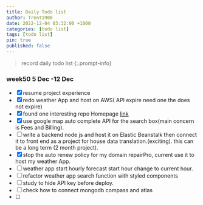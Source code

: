 ```yaml
---
title: Daily Todo list
author: Trent1900
date: 2022-12-04 03:32:00 +1000
categories: [todo list]
tags: [todo list]
pin: true
published: false
---
```


> record daily todo list <!-- prettier-ignore -->
{:.prompt-info}

### week50 5 Dec -12 Dec

- [x] resume project experience
- [x] redo weather App and host on AWS( API expire need one the does not expire)
- [x] found one interesting repo Homepage [link](https://github.com/benphelps/homepage)
- [x] use google map auto complete API for the search box(main concern is Fees and Billing).
- [ ] write a backend node js and host it on Elastic Beanstalk then connect it to front end as a project for house data translation.(exciting). this can be a long term (2 month project).
- [x] stop the auto renew policy for my domain repairPro, current use it to host my weather App.
- [ ] weather app start hourly forecast start hour change to current hour.
- [ ] refactor weather app search function with styled components
- [ ] study to hide API key before deploy.
- [ ] check how to connect mongodb compass and atlas
- [ ]
